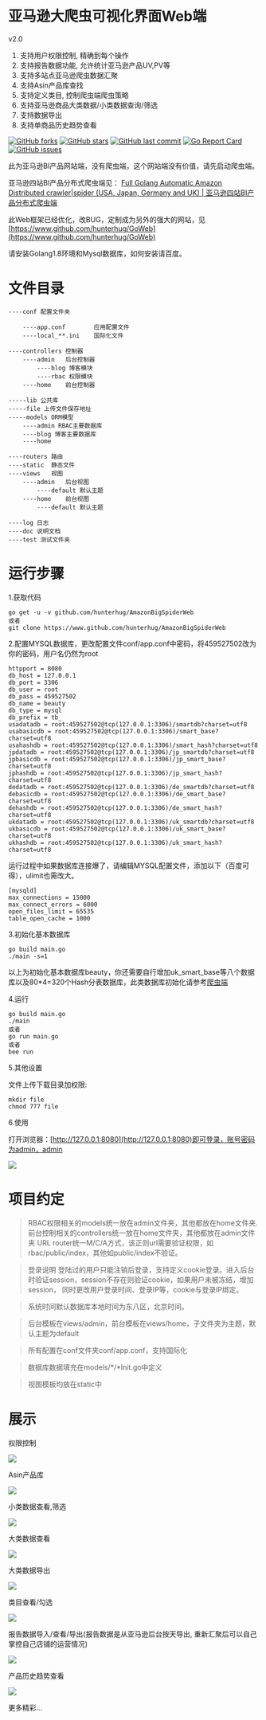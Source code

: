 # 亚马逊大爬虫可视化界面Web端

v2.0

1. 支持用户权限控制, 精确到每个操作
2. 支持报告数据功能, 允许统计亚马逊产品UV,PV等
3. 支持多站点亚马逊爬虫数据汇聚
4. 支持Asin产品库查找
5. 支持定义类目, 控制爬虫端爬虫策略
6. 支持亚马逊商品大类数据/小类数据查询/筛选
7. 支持数据导出
8. 支持单商品历史趋势查看

[![GitHub forks](https://img.shields.io/github/forks/hunterhug/AmazonBigSpiderWeb.svg?style=social&label=Forks)](https://github.com/hunterhug/AmazonBigSpiderWeb/network)
[![GitHub stars](https://img.shields.io/github/stars/hunterhug/AmazonBigSpiderWeb.svg?style=social&label=Stars)](https://github.com/hunterhug/AmazonBigSpiderWeb/stargazers)
[![GitHub last commit](https://img.shields.io/github/last-commit/hunterhug/AmazonBigSpiderWeb.svg)](https://github.com/hunterhug/AmazonBigSpiderWeb)
[![Go Report Card](https://goreportcard.com/badge/github.com/hunterhug/AmazonBigSpiderWeb)](https://goreportcard.com/report/github.com/hunterhug/AmazonBigSpiderWeb)
[![GitHub issues](https://img.shields.io/github/issues/hunterhug/AmazonBigSpiderWeb.svg)](https://github.com/hunterhug/AmazonBigSpiderWeb/issues)


此为亚马逊BI产品网站端，没有爬虫端，这个网站端没有价值，请先启动爬虫端。

亚马逊四站BI产品分布式爬虫端见： [Full Golang Automatic Amazon Distributed crawler|spider (USA, Japan, Germany and UK) | 亚马逊四站BI产品分布式爬虫端](https://github.com/hunterhug/AmazonBigSpider)

此Web框架已经优化，改BUG，定制成为另外的强大的网站，见[https://www.github.com/hunterhug/GoWeb](https://www.github.com/hunterhug/GoWeb)

请安装Golang1.8环境和Mysql数据库，如何安装请百度。

# 文件目录
```
----conf 配置文件夹

	----app.conf 		应用配置文件
	----local_**.ini 	国际化文件

----controllers 控制器
	----admin	后台控制器
		----blog 博客模块
		----rbac 权限模块
	----home 	前台控制器

-----lib 公共库
-----file 上传文件保存地址
-----models ORM模型
	----admin RBAC主要数据库
	----blog 博客主要数据库
	----home 

----routers 路由
----static  静态文件
----views	视图
	----admin 	后台视图
		----default 默认主题
	----home 	前台视图
		----default 默认主题

----log 日志
----doc 说明文档
----test 测试文件夹
```

# 运行步骤

1.获取代码

```
go get -u -v github.com/hunterhug/AmazonBigSpiderWeb
或者
git clone https://www.github.com/hunterhug/AmazonBigSpiderWeb
```

2.配置MYSQL数据库，更改配置文件conf/app.conf中密码，将459527502改为你的密码，用户名仍然为root

```
httpport = 8080
db_host = 127.0.0.1
db_port = 3306
db_user = root
db_pass = 459527502
db_name = beauty
db_type = mysql
db_prefix = tb_
usadatadb = root:459527502@tcp(127.0.0.1:3306)/smartdb?charset=utf8
usabasicdb = root:459527502@tcp(127.0.0.1:3306)/smart_base?charset=utf8
usahashdb = root:459527502@tcp(127.0.0.1:3306)/smart_hash?charset=utf8
jpdatadb = root:459527502@tcp(127.0.0.1:3306)/jp_smartdb?charset=utf8
jpbasicdb = root:459527502@tcp(127.0.0.1:3306)/jp_smart_base?charset=utf8
jphashdb = root:459527502@tcp(127.0.0.1:3306)/jp_smart_hash?charset=utf8
dedatadb = root:459527502@tcp(127.0.0.1:3306)/de_smartdb?charset=utf8
debasicdb = root:459527502@tcp(127.0.0.1:3306)/de_smart_base?charset=utf8
dehashdb = root:459527502@tcp(127.0.0.1:3306)/de_smart_hash?charset=utf8
ukdatadb = root:459527502@tcp(127.0.0.1:3306)/uk_smartdb?charset=utf8
ukbasicdb = root:459527502@tcp(127.0.0.1:3306)/uk_smart_base?charset=utf8
ukhashdb = root:459527502@tcp(127.0.0.1:3306)/uk_smart_hash?charset=utf8
```

运行过程中如果数据库连接爆了，请编辑MYSQL配置文件，添加以下（百度可得），ulimit也需改大。

```
[mysqld]
max_connections = 15000
max_connect_errors = 6000
open_files_limit = 65535
table_open_cache = 1000
```

3.初始化基本数据库

```
go build main.go 
./main -s=1
```

以上为初始化基本数据库beauty，你还需要自行增加uk_smart_base等八个数据库以及80*4=320个Hash分表数据库，此类数据库初始化请参考[爬虫端](https://github.com/hunterhug/AmazonBigSpider)

4.运行

```
go build main.go
./main
或者
go run main.go
或者
bee run
```

5.其他设置

文件上传下载目录加权限:

```
mkdir file
chmod 777 file
```

6.使用

打开浏览器：[http://127.0.0.1:8080](http://127.0.0.1:8080)即可登录，账号密码为admin，admin

![](web.png)


# 项目约定
>RBAC权限相关的models统一放在admin文件夹，其他都放在home文件夹.
	前台控制相关的controllers统一放在home文件夹，其他都放在admin文件夹
	URL router统一M/C/A方式，该正则url需要验证权限，如rbac/public/index，其他如public/index不验证。

>登录说明
	登陆过的用户只能注销后登录，支持定义cookie登录。进入后台时验证session，session不存在则验证cookie，如果用户未被冻结，增加session，
	同时更改用户登录时间、登录IP等，cookie与登录IP绑定。

>系统时间默认数据库本地时间为东八区，北京时间。

>后台模板在views/admin，前台模板在views/home，子文件夹为主题，默认主题为default

>所有配置在conf文件夹conf/app.conf，支持国际化

>数据库数据填充在models/*/*Init.go中定义

>视图模板均放在static中

# 展示

权限控制

![](doc/rbac.png)

Asin产品库

![](doc/asin.png)

小类数据查看,筛选

![](doc/small.png)

大类数据查看

![](doc/big.png)

大类数据导出

![](doc/csv.png)

类目查看/勾选

![](doc/lei.png)

报告数据导入/查看/导出(报告数据是从亚马逊后台按天导出, 重新汇聚后可以自己掌控自己店铺的运营情况)

![](doc/report-data.png)

产品历史趋势查看

![](doc/trend.png)

更多精彩...
